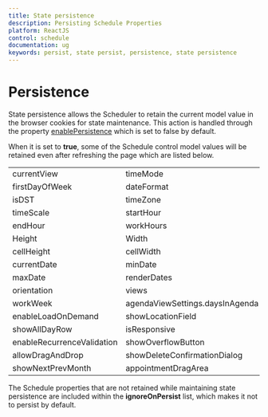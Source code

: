 ```yaml
---
title: State persistence
description: Persisting Schedule Properties
platform: ReactJS
control: schedule
documentation: ug
keywords: persist, state persist, persistence, state persistence
---
```

# Persistence

State persistence allows the Scheduler to retain the current model value in the browser cookies for state maintenance. This action is handled through the property [enablePersistence](/api/js/ejschedule#members:enablepersistence) which is set to false by default.

When it is set to **true**, some of the Schedule control model values will be retained even after refreshing the page which are listed below.

<table>
    <tr>
        <td>currentView</td>
        <td>timeMode</td>
    </tr>
    <tr>
        <td>firstDayOfWeek</td>
        <td>dateFormat</td>
    </tr>
    <tr>
        <td>isDST</td>
        <td>timeZone</td>
    </tr>
    <tr>
        <td>timeScale</td>
        <td>startHour</td>
    </tr>
    <tr>
        <td>endHour</td>
        <td>workHours</td>
    </tr>
    <tr>
        <td>Height</td>
        <td>Width</td>
    </tr>
    <tr>
        <td>cellHeight</td>
        <td>cellWidth</td>
    </tr>
    <tr>
        <td>currentDate</td>
        <td>minDate</td>
    </tr>
    <tr>
        <td>maxDate</td>
        <td>renderDates</td>
    </tr>
    <tr>
        <td>orientation</td>
        <td>views</td>
    </tr>
    <tr>
        <td>workWeek</td>
        <td>agendaViewSettings.daysInAgenda</td>
    </tr>
    <tr>
        <td>enableLoadOnDemand</td>
        <td>showLocationField</td>
    </tr>
    <tr>
        <td>showAllDayRow</td>
        <td>isResponsive</td>
    </tr>
    <tr>
        <td>enableRecurrenceValidation</td>
        <td>showOverflowButton</td>
    </tr>
    <tr>
        <td>allowDragAndDrop</td>
        <td>showDeleteConfirmationDialog</td>
    </tr>
    <tr>
        <td>showNextPrevMonth</td>
        <td>appointmentDragArea</td>
    </tr>
</table>

The Schedule properties that are not retained while maintaining state persistence are included within the **ignoreOnPersist** list, which makes it not to persist by default.
